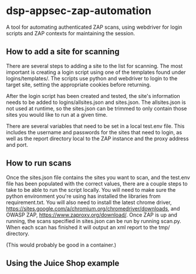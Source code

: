 # dsp-appsec-zap-automation

A tool for automating authenticated ZAP scans, using webdriver for login scripts and ZAP contexts for maintaining the session.

## How to add a site for scanning

There are several steps to adding a site to the list for scanning. The most important is creating a login script using one of the templates found under logins/templates/. The scripts use python and webdriver to login to the target site, setting the appropriate cookies before returning. 

After the login script has been created and tested, the site's information needs to be added to logins/allsites.json and sites.json. The allsites.json is not used at runtime, so the sites.json can be trimmed to only contain those sites you would like to run at a given time. 

There are several variables that need to be set in a local test.env file. This includes the username and passwords for the sites that need to login, as well as the report directory local to the ZAP instance and the proxy address and port. 

## How to run scans

Once the sites.json file contains the sites you want to scan, and the test.env file has been populated with the correct values, there are a couple steps to take to be able to run the script locally. 
You will need to make sure the python environment you're using has installed the libraries from requirement.txt.
You will also need to install the latest chrome driver, https://sites.google.com/a/chromium.org/chromedriver/downloads, and OWASP ZAP, https://www.zaproxy.org/download/.
Once ZAP is up and running, the scans specified in sites.json can be run by running scan.py. When each scan has finished it will output an xml report to the tmp/ directory.

(This would probably be good in a container.)

## Using the Juice Shop example


